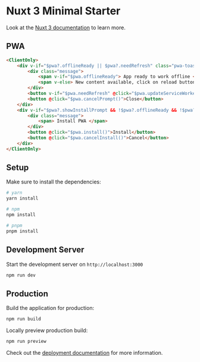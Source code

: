 # Nuxt 3 Minimal Starter

Look at the [Nuxt 3 documentation](https://nuxt.com/docs/getting-started/introduction) to learn more.

## PWA

```html
<ClientOnly>
    <div v-if="$pwa?.offlineReady || $pwa?.needRefresh" class="pwa-toast" role="alert">
        <div class="message">
            <span v-if="$pwa.offlineReady"> App ready to work offline </span>
            <span v-else> New content available, click on reload button to update. </span>
        </div>
        <button v-if="$pwa.needRefresh" @click="$pwa.updateServiceWorker()">Reload</button>
        <button @click="$pwa.cancelPrompt()">Close</button>
    </div>
    <div v-if="$pwa?.showInstallPrompt && !$pwa?.offlineReady && !$pwa?.needRefresh" class="pwa-toast" role="alert">
        <div class="message">
            <span> Install PWA </span>
        </div>
        <button @click="$pwa.install()">Install</button>
        <button @click="$pwa.cancelInstall()">Cancel</button>
    </div>
</ClientOnly>
```

## Setup

Make sure to install the dependencies:

```bash
# yarn
yarn install

# npm
npm install

# pnpm
pnpm install
```

## Development Server

Start the development server on `http://localhost:3000`

```bash
npm run dev
```

## Production

Build the application for production:

```bash
npm run build
```

Locally preview production build:

```bash
npm run preview
```

Check out the [deployment documentation](https://nuxt.com/docs/getting-started/deployment) for more information.
